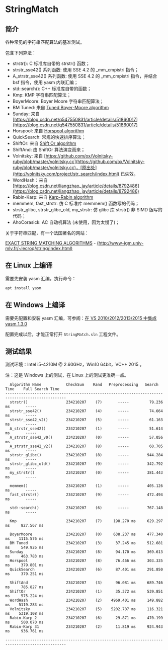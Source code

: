 # StringMatch

## 简介

各种常见的字符串匹配算法的基准测试。

包含下列算法：

- strstr(): C 标准库自带的 strstr() 函数；
- strstr_sse42() 系列函数: 使用 SSE 4.2 的 _mm_cmpistri 指令；
- A_strstr_sse42() 系列函数: 使用 SSE 4.2 的 _mm_cmpistri 指令，并结合 bsf 指令，使用 yasm 内联汇编；
- std::search(): C++ 标准库自带的函数；
- Kmp: KMP 字符串匹配算法；
- BoyerMoore: Boyer Moore 字符串匹配算法；
- BM Tuned: 来自 [Tuned Boyer-Moore algorithm](http://www-igm.univ-mlv.fr/~lecroq/string/tunedbm.html#SECTION00195)
- Sunday: 来自 [https://blog.csdn.net/q547550831/article/details/51860017](https://blog.csdn.net/q547550831/article/details/51860017)
- Horspool: 来自 [Horspool algorithm](http://www-igm.univ-mlv.fr/~lecroq/string/node18.html#SECTION00180)
- QuickSearch: 常规的快速排序算法；
- ShiftOr: 来自 [Shift Or algorithm](http://www-igm.univ-mlv.fr/~lecroq/string/node6.html#SECTION0060)
- ShiftAnd: 由 ShiftOr 算法演变而来；
- Volnitsky: 来自 [https://github.com/ox/Volnitsky-ruby/blob/master/volnitsky.cc](https://github.com/ox/Volnitsky-ruby/blob/master/volnitsky.cc)，[原出处](http://volnitsky.com/project/str_search/index.html) 已失效。
- WordHash：来自 [https://blog.csdn.net/liangzhao_jay/article/details/8792486](https://blog.csdn.net/liangzhao_jay/article/details/8792486)
- Rabin-Karp: 来自 [Karp-Rabin algorithm](http://www-igm.univ-mlv.fr/~lecroq/string/node5.html)
- memmem, fast_strstr: 仿 C 标准库 memmem() 函数写的代码；
- strstr_glibc, strstr_glibc_old, my_strstr: 仿 glibc 库 strstr() 非 SIMD 版写的代码；
- AhoCorasick: AC 自动机算法 (未使用，因为太慢了)；

关于字符串匹配，有一个法国著名的网站：

[EXACT STRING MATCHING ALGORITHMS](http://www-igm.univ-mlv.fr/~lecroq/string/index.html) - [(http://www-igm.univ-mlv.fr/~lecroq/string/index.html)](http://www-igm.univ-mlv.fr/~lecroq/string/index.html)

## 在 Linux 上编译

需要先安装 yasm 汇编，执行命令：

```bash
apt install yasm
```

## 在 Windows 上编译

需要先配置和安装 yasm 汇编，可参阅：[在 VS 2010/2012/2013/2015 中集成 yasm 1.3.0](https://www.cnblogs.com/shines77/p/5656101.html)

配置完成以后，才能正常打开 `StringMatch.sln` 工程文件。

## 测试结果

测试环境：Intel i5-4210M @ 2.60GHz，Win10 64bit，VC++ 2015 。

注：这是 Windows 上的测试，在 Linux 上的测试更准确一点。

```text
  Algorithm Name           CheckSum    Rand   Preprocessing   Search Time    Full Search Time
-------------------------------------------------------------------------------------------------
  strstr()                 234210207    (7)       -----         79.236 ms       -----
  strstr_sse42()           234210207    (4)       -----         74.664 ms       -----
  strstr_sse42_v2()        234210207    (5)       -----         61.163 ms       -----
  A_strstr_sse42()         234210207    (1)       -----         51.614 ms       -----
  A_strstr_sse42_v0()      234210207    (0)       -----         57.056 ms       -----
  A_strstr_sse42_v2()      234210207    (8)       -----         60.705 ms       -----
  strstr_glibc()           234210207    (8)       -----        944.284 ms       -----
  strstr_glibc_old()       234210207    (9)       -----        342.792 ms       -----
  my_strstr()              234210207    (0)       -----        381.443 ms       -----

  memmem()                 234210207    (1)       -----        405.126 ms       -----
  fast_strstr()            234210207    (9)       -----        472.494 ms       -----

  std::search()            234210207    (6)       -----        767.148 ms       -----

  Kmp                      234210207    (7)     198.270 ms     629.297 ms     827.567 ms

  BoyerMoore               234210207    (0)     638.237 ms     477.340 ms    1115.576 ms
  BM Tuned                 234210207    (3)      37.245 ms     512.681 ms     549.926 ms
  Sunday                   234210207    (8)      94.170 ms     369.613 ms     463.783 ms
  Horspool                 234210207    (8)      76.466 ms     303.335 ms     379.801 ms
  QuickSearch              234210207    (6)      87.401 ms     291.850 ms     379.251 ms

  ShiftAnd                 234210207    (3)      96.081 ms     689.746 ms     785.827 ms
  ShiftOr                  234210207    (1)      35.372 ms     539.851 ms     575.224 ms
  WordHash                 234210207    (2)    4969.401 ms     149.882 ms    5119.283 ms
  Volnitsky                234210207    (5)    5202.787 ms     116.321 ms    5319.108 ms
  Rabin-Karp 2             234210207    (6)      29.871 ms     470.199 ms     500.070 ms
  Rabin-Karp 31            234210207    (2)      11.819 ms     924.943 ms     936.761 ms

-------------------------------------------------------------------------------------------------
```
